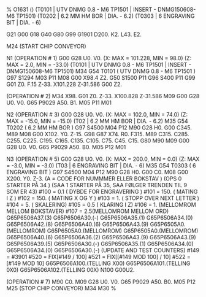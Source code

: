 %
O1631 ()
(T0101  |  UTV DNMG 0.8 - M6 TP1501  | INSERT -  DNMG150608-M6 TP1501)
(T0202  |  6.2 MM HM BOR  | DIA. -  6.2)
(T0303  |  6 ENGRAVING BIT  | DIA. -  6)

G21 G00 G18
G40 G80 G99
G1901 D200. K2. L43. E2.

M24 (START CHIP CONVEYOR)

N1
(OPERATION # 1)
G00 G28 U0. V0.
(X: MAX = 101.228, MIN = 98.0)
(Z: MAX = 2.0, MIN = -33.0)
(T0101  |  UTV DNMG 0.8 - M6 TP1501  | INSERT -  DNMG150608-M6 TP1501)
M34
G54
T0101 ( UTV DNMG 0.8 - M6 TP1501 )
G97 S1294 M03 P11
M08
G00 X98.4 Z2.
G50 S1500 P11
G96 S400 P11
G99 G01 Z0. F.15
Z-33.
X101.228 Z-31.586
G00 Z2.

(OPERATION # 2)
M34
X98.
G01 Z0.
Z-33.
X100.828 Z-31.586
M09
G00 G28 U0. V0.
G65 P9029 A50. B1.
M05 P11
M01

N2
(OPERATION # 3)
G00 G28 U0. V0.
(X: MAX = 102.0, MIN = 74.0)
(Z: MAX = -15.0, MIN = -15.0)
(T02  |  6.2 MM HM BOR  | DIA. -  6.2)
M35
G54
T0202 ( 6.2 MM HM BOR )
G97 S4500 M04 P12
M90
G28 H0.
G00 C345.
M89
M08
G00 X102. Y0. Z-15.
G98
G87 X74. R0. F315. M89
C315.
C285.
C255.
C225.
C195.
C165.
C135.
C105.
C75.
C45.
C15.
G80 M90
M09
G00 G28 U0. V0.
G65 P9029 A50. B0.
M05 P12
M01

N3
(OPERATION # 5)
G00 G28 U0. V0.
(X: MAX = 200.0, MIN = 0.0)
(Z: MAX = -3.0, MIN = -3.0)
(T03  |  6 ENGRAVING BIT  | DIA. -  6)
M35
G54
T0303 ( 6 ENGRAVING BIT )
G97 S4500 M04 P12
M90
G28 H0.
G00 C0.
M08
G00 X200. Y0. Z-3.
(A = CODE FOR NUMMMER ELLER BOKSTAV )
(OPS 0 STARTER PÅ 34 )
(SAA 1 STARTER PÅ 35, SAA FØLGER TRENDEN TIL 9 SOM ER 43)
#100 = 0.1 ( DYBDE FOR ENGRAVERING )
#101 = 150. ( MATING I Z )
#102 = 150. ( MATING X OG Y )
#103 = 1. ( STOPP OVER NEXT LETTER )
#104 = 5. ( SKALERING)
#105 = 0.5 ( KLARING I Z)
#106 = 1. (MELLOMROM MELLOM BOKSTAVER)
#107 = 2.5(MELLOMROM MELLOM ORD)
G65P6506A37.(3)
G65P6506A30.(-)
G65P6506A35.(1)
G65P6506A34.(0)
G65P6506A42.(8)
G65P6506A40.(6)
G65P6506A43.(9)
G65P6505A0.(MELLOMROM)
G65P6505A0.(MELLOMROM)
G65P6505A0.(MELLOMROM)
G65P6506A40.(6)
G65P6506A36.(2)
G65P6506A43.(9)
G65P6506A43.(9)
G65P6506A39.(5)
G65P6506A30.(-)
G65P6506A35.(1)
G65P6506A34.(0)
G65P6506A34.(0)
G65P6506A30.(-)
(UPDATE AND TEST COUNTERS)
#149 = #3901
#520 = FIX[#149 / 100]
#521 = FIX[[#149 MOD 100] / 10]
#522 = [#149 MOD 10]
G65P6506A100.(TELLING X00)
G65P6506A101.(TELLING 0X0)
G65P6506A102.(TELLING 00X)
N100
G00U2.

(OPERATION # 7)
M90
C0.
M09
G28 U0. V0.
G65 P9029 A50. B0.
M05 P12
M25 (STOP CHIP CONVEYOR)
M34
M30
%